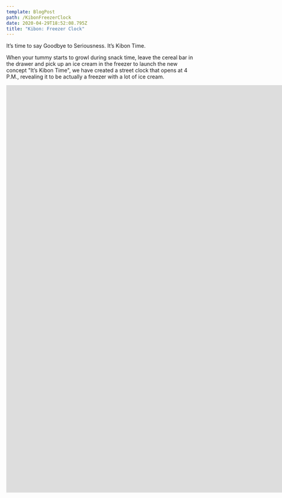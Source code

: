 ```yaml
---
template: BlogPost
path: /KibonFreezerClock
date: 2020-04-29T18:52:08.795Z
title: "Kibon: Freezer Clock"
---
```

It’s time to say Goodbye to Seriousness. It’s Kibon Time.

When your tummy starts to growl during snack time, leave the cereal bar in the drawer and pick up an ice cream in the freezer to launch the new concept "It’s Kibon Time", we have created a street clock that opens at 4 P.M., revealing it to be actually a freezer with a lot of ice cream.



<iframe src="https://player.vimeo.com/video/134146755?color=ffffff&title=0&byline=0&portrait=0" width="1920" height="1080" frameborder="0" webkitallowfullscreen mozallowfullscreen allowfullscreen></iframe>